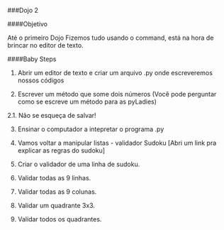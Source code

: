 ###Dojo 2

####Objetivo

Até o primeiro Dojo Fizemos tudo usando o command, está na hora de brincar no editor de texto.

####Baby Steps

1. Abrir um editor de texto e criar um arquivo .py  onde escreveremos nossos códigos

2. Escrever um método que some dois números (Você pode perguntar como se escreve um método para as pyLadies)

2.1. Não se esqueça de salvar!

3. Ensinar o computador a intepretar o programa .py

4. Vamos voltar a manipular listas - validador Sudoku [Abri um link pra explicar as regras do sudoku]

5. Criar o validador de uma linha de sudoku.

6. Validar todas as 9 linhas.

7. Validar todas as 9 colunas.

8. Validar um quadrante 3x3.

9. Validar todos os quadrantes.
